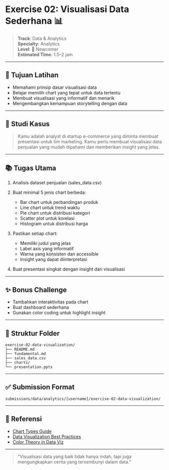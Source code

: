 # Exercise 02: Visualisasi Data Sederhana 📊

> **Track**: Data & Analytics  
> **Specialty**: Analytics  
> **Level**: 🌱 Newcomer  
> **Estimated Time**: 1.5–2 jam

---

## 🎯 Tujuan Latihan

- Memahami prinsip dasar visualisasi data
- Belajar memilih chart yang tepat untuk data tertentu
- Membuat visualisasi yang informatif dan menarik
- Mengembangkan kemampuan storytelling dengan data

---

## 📖 Studi Kasus

> Kamu adalah analyst di startup e-commerce yang diminta membuat presentasi untuk tim marketing. Kamu perlu membuat visualisasi data penjualan yang mudah dipahami dan memberikan insight yang jelas.

---

## 📚 Tugas Utama

1. Analisis dataset penjualan (sales_data.csv)
2. Buat minimal 5 jenis chart berbeda:
   - Bar chart untuk perbandingan produk
   - Line chart untuk trend waktu
   - Pie chart untuk distribusi kategori
   - Scatter plot untuk korelasi
   - Histogram untuk distribusi harga

3. Pastikan setiap chart:
   - Memiliki judul yang jelas
   - Label axis yang informatif
   - Warna yang konsisten dan accessible
   - Insight yang dapat diinterpretasi

4. Buat presentasi singkat dengan insight dari visualisasi

---

## ✨ Bonus Challenge

- Tambahkan interaktivitas pada chart
- Buat dashboard sederhana
- Gunakan color coding untuk highlight insight

---

## 📁 Struktur Folder

```
exercise-02-data-visualization/
├── README.md
├── fundamental.md
├── sales_data.csv
├── charts/
└── presentation.pptx
```

---

## ✅ Submission Format

```
submissions/data/analytics/[username]/exercise-02-data-visualization/
```

---

## 🔗 Referensi

- [Chart Types Guide](https://www.tableau.com/learn/whitepapers/which-chart-or-graph-is-right-for-you)
- [Data Visualization Best Practices](https://www.storytellingwithdata.com/)
- [Color Theory in Data Viz](https://blog.datawrapper.de/colors/)

---

> "Visualisasi data yang baik tidak hanya indah, tapi juga mengungkapkan cerita yang tersembunyi dalam data." 